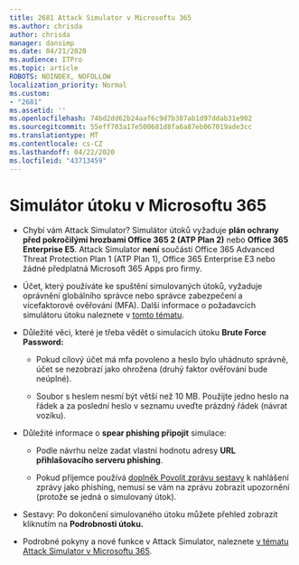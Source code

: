 ```yaml
---
title: 2681 Attack Simulator v Microsoftu 365
ms.author: chrisda
author: chrisda
manager: dansimp
ms.date: 04/21/2020
ms.audience: ITPro
ms.topic: article
ROBOTS: NOINDEX, NOFOLLOW
localization_priority: Normal
ms.custom:
- "2681"
ms.assetid: ''
ms.openlocfilehash: 74bd2dd62b24aaf6c9d7b387ab1d97ddab31e902
ms.sourcegitcommit: 55eff703a17e500681d8fa6a87eb067019ade3cc
ms.translationtype: MT
ms.contentlocale: cs-CZ
ms.lasthandoff: 04/22/2020
ms.locfileid: "43713459"
---
```

# <a name="attack-simulator-in-microsoft-365"></a>Simulátor útoku v Microsoftu 365

- Chybí vám Attack Simulator? Simulátor útoků vyžaduje **plán ochrany před pokročilými hrozbami Office 365 2 (ATP Plan 2)** nebo **Office 365 Enterprise E5**. Attack Simulator **není** součástí Office 365 Advanced Threat Protection Plan 1 (ATP Plan 1), Office 365 Enterprise E3 nebo žádné předplatná Microsoft 365 Apps pro firmy.

- Účet, který používáte ke spuštění simulovaných útoků, vyžaduje oprávnění globálního správce nebo správce zabezpečení a vícefaktorové ověřování (MFA). Další informace o požadavcích simulátoru útoku naleznete v [tomto tématu](https://docs.microsoft.com/office365/securitycompliance/attack-simulator#before-you-begin).

- Důležité věci, které je třeba vědět o simulacích útoku **Brute Force Password:**

  - Pokud cílový účet má mfa povoleno a heslo bylo uhádnuto správně, účet se nezobrazí jako ohrožena (druhý faktor ověřování bude neúplné).

  - Soubor s heslem nesmí být větší než 10 MB. Použijte jedno heslo na řádek a za poslední heslo v seznamu uveďte prázdný řádek (návrat vozíku).

- Důležité informace o **spear phishing připojit** simulace:

  - Podle návrhu nelze zadat vlastní hodnotu adresy **URL přihlašovacího serveru phishing**.

  - Pokud příjemce používá [doplněk Povolit zprávu sestavy](https://docs.microsoft.com/microsoft-365/security/office-365-security/enable-the-report-message-add-in) k nahlášení zprávy jako phishing, nemusí se vám na zprávu zobrazit upozornění (protože se jedná o simulovaný útok).

- Sestavy: Po dokončení simulovaného útoku můžete přehled zobrazit kliknutím na **Podrobnosti útoku.**

- Podrobné pokyny a nové funkce v Attack Simulator, naleznete [v tématu Attack Simulator v Microsoftu 365](https://docs.microsoft.com/microsoft-365/security/office-365-security/attack-simulator).
